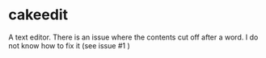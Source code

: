 # cakeedit
A text editor.
There is an issue where the contents cut off after a word. I do not know how to fix it (see issue #1 )

